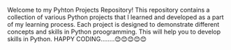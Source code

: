 Welcome to my Pyhton Projects Repository! 
This repository contains a collection of various Python projects that I learned and developed as a part of my learning process.
Each project is designed to demonstrate different concepts and skills in Python proogramming.
This will help you to develop skills in Python.
HAPPY CODING........😊😊😊😊😊

